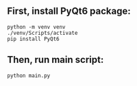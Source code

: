 ## First, install PyQt6 package:

```
python -m venv venv
./venv/Scripts/activate
pip install PyQt6
```

## Then, run main script:

```
python main.py
```
